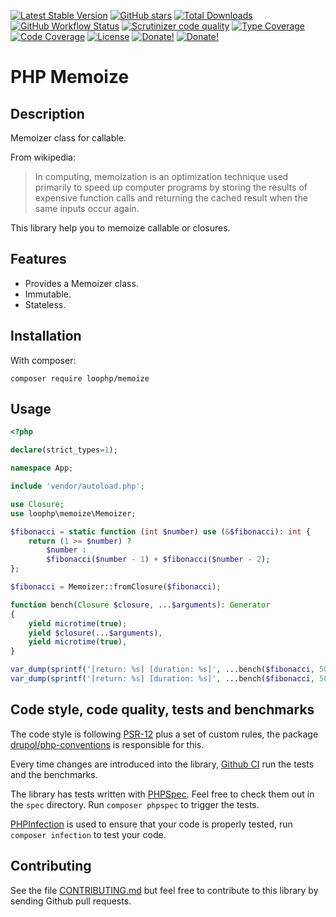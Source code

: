 [![Latest Stable Version][latest stable version]][packagist]
 [![GitHub stars][github stars]][packagist]
 [![Total Downloads][total downloads]][packagist]
 [![GitHub Workflow Status][github workflow status]][github actions]
 [![Scrutinizer code quality][code quality]][code quality link]
 [![Type Coverage][type coverage]][sheperd type coverage]
 [![Code Coverage][code coverage]][code quality link]
 [![License][license]][packagist]
 [![Donate!][donate github]][github sponsor]
 [![Donate!][donate paypal]][paypal sponsor]

# PHP Memoize

## Description

Memoizer class for callable.

From wikipedia:
> In computing, memoization is an optimization technique used primarily to speed up computer programs by storing the results of expensive function calls and returning the cached result when the same inputs occur again.

This library help you to memoize callable or closures.

## Features

* Provides a Memoizer class.
* Immutable.
* Stateless.

## Installation

With composer:

`composer require loophp/memoize`

## Usage

```php
<?php

declare(strict_types=1);

namespace App;

include 'vendor/autoload.php';

use Closure;
use loophp\memoize\Memoizer;

$fibonacci = static function (int $number) use (&$fibonacci): int {
    return (1 >= $number) ?
        $number :
        $fibonacci($number - 1) + $fibonacci($number - 2);
};

$fibonacci = Memoizer::fromClosure($fibonacci);

function bench(Closure $closure, ...$arguments): Generator
{
    yield microtime(true);
    yield $closure(...$arguments),
    yield microtime(true),
}

var_dump(sprintf('[return: %s] [duration: %s]', ...bench($fibonacci, 50)));
var_dump(sprintf('[return: %s] [duration: %s]', ...bench($fibonacci, 50)));
```

## Code style, code quality, tests and benchmarks

The code style is following [PSR-12](https://www.php-fig.org/psr/psr-12/) plus a set of custom rules, the package [drupol/php-conventions](https://github.com/drupol/php-conventions)
is responsible for this.

Every time changes are introduced into the library, [Github CI](https://github.com/drupol/memoize/actions) run the tests and the benchmarks.

The library has tests written with [PHPSpec](http://www.phpspec.net/).
Feel free to check them out in the `spec` directory. Run `composer phpspec` to trigger the tests.

[PHPInfection](https://github.com/infection/infection) is used to ensure that your code is properly tested, run `composer infection` to test your code.

## Contributing

See the file [CONTRIBUTING.md](.github/CONTRIBUTING.md) but feel free to contribute to this library by sending Github pull requests.

[latest stable version]: https://img.shields.io/packagist/v/loophp/memoize.svg?style=flat-square
[packagist]: https://packagist.org/packages/loophp/memoize

[github stars]: https://img.shields.io/github/stars/loophp/memoize.svg?style=flat-square

[total downloads]: https://img.shields.io/packagist/dt/loophp/memoize.svg?style=flat-square

[github workflow status]: https://img.shields.io/github/workflow/status/loophp/memoize/Continuous%20Integration?style=flat-square
[github actions]: https://github.com/loophp/memoize/actions

[code quality]: https://img.shields.io/scrutinizer/quality/g/loophp/memoize/master.svg?style=flat-square
[code quality link]: https://scrutinizer-ci.com/g/loophp/memoize/?branch=master

[type coverage]: https://shepherd.dev/github/loophp/memoize/coverage.svg
[sheperd type coverage]: https://shepherd.dev/github/loophp/memoize

[code coverage]: https://img.shields.io/scrutinizer/coverage/g/loophp/memoize/master.svg?style=flat-square
[code quality link]: https://img.shields.io/scrutinizer/quality/g/loophp/memoize/master.svg?style=flat-square

[license]: https://img.shields.io/packagist/l/loophp/memoize.svg?style=flat-square

[donate github]: https://img.shields.io/badge/Sponsor-Github-brightgreen.svg?style=flat-square
[github sponsor]: https://github.com/sponsors/drupol

[donate paypal]: https://img.shields.io/badge/Sponsor-Paypal-brightgreen.svg?style=flat-square
[paypal sponsor]: https://www.paypal.me/drupol

[phpspec]: http://www.phpspec.net/
[grumphp]: https://github.com/phpro/grumphp
[infection]: https://github.com/infection/infection
[phpstan]: https://github.com/phpstan/phpstan
[psalm]: https://github.com/vimeo/psalm
[changelog-md]: https://github.com/loophp/memoize/blob/master/CHANGELOG.md
[git-commits]: https://github.com/loophp/memoize/commits/master
[changelog-releases]: https://github.com/loophp/memoize/releases
